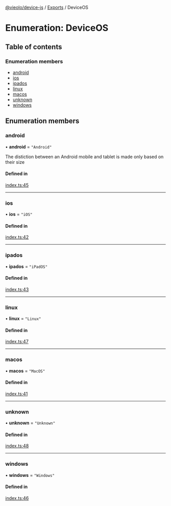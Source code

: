 [@vieolo/device-js](../README.md) / [Exports](../modules.md) / DeviceOS

# Enumeration: DeviceOS

## Table of contents

### Enumeration members

- [android](DeviceOS.md#android)
- [ios](DeviceOS.md#ios)
- [ipados](DeviceOS.md#ipados)
- [linux](DeviceOS.md#linux)
- [macos](DeviceOS.md#macos)
- [unknown](DeviceOS.md#unknown)
- [windows](DeviceOS.md#windows)

## Enumeration members

### android

• **android** = `"Android"`

The distiction between an Android mobile and tablet is made only based on their size

#### Defined in

[index.ts:45](https://github.com/Vieolo/device-js/blob/4b0f06e/src/index.ts#L45)

___

### ios

• **ios** = `"iOS"`

#### Defined in

[index.ts:42](https://github.com/Vieolo/device-js/blob/4b0f06e/src/index.ts#L42)

___

### ipados

• **ipados** = `"iPadOS"`

#### Defined in

[index.ts:43](https://github.com/Vieolo/device-js/blob/4b0f06e/src/index.ts#L43)

___

### linux

• **linux** = `"Linux"`

#### Defined in

[index.ts:47](https://github.com/Vieolo/device-js/blob/4b0f06e/src/index.ts#L47)

___

### macos

• **macos** = `"MacOS"`

#### Defined in

[index.ts:41](https://github.com/Vieolo/device-js/blob/4b0f06e/src/index.ts#L41)

___

### unknown

• **unknown** = `"Unknown"`

#### Defined in

[index.ts:48](https://github.com/Vieolo/device-js/blob/4b0f06e/src/index.ts#L48)

___

### windows

• **windows** = `"Windows"`

#### Defined in

[index.ts:46](https://github.com/Vieolo/device-js/blob/4b0f06e/src/index.ts#L46)
